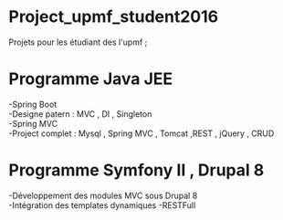 # Project_upmf_student2016

Projets pour les étudiant des l'upmf ; 
# Programme Java JEE 
-Spring Boot  <br/>
-Designe patern : MVC , DI , Singleton  <br/>
-Spring MVC  <br/>
-Project complet : Mysql , Spring MVC , Tomcat ,REST , jQuery , CRUD  <br/>
# Programme Symfony II , Drupal 8 
  -Développement des modules MVC sous Drupal 8 <br/>
  -Intégration des templates dynamiques 
  -RESTFull 
